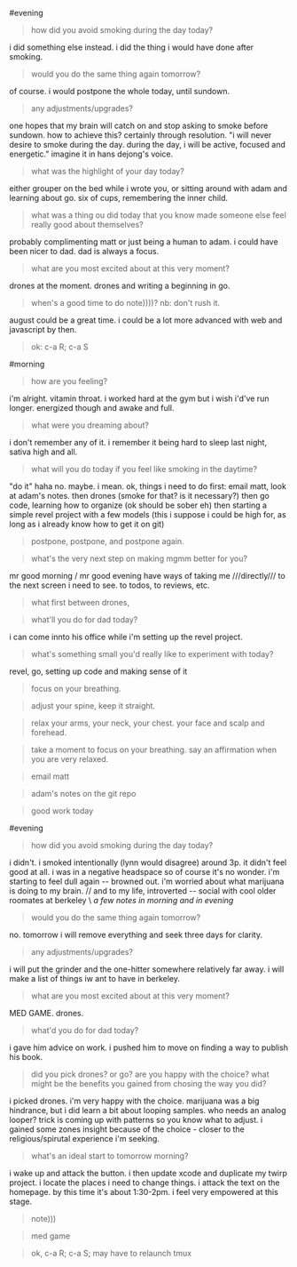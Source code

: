 


#evening


> how did you avoid smoking during the day today?

i did something else instead. i did the thing i would have done after smoking.


> would you do the same thing again tomorrow?

of course. i would postpone the whole today, until sundown.


> any adjustments/upgrades?

one hopes that my brain will catch on and stop asking to smoke before sundown. how to achieve this? certainly through resolution. "i will never desire to smoke during the day. during the day, i will be active, focused and energetic." imagine it in hans dejong's voice.


> what was the highlight of your day today?

either grouper on the bed while i wrote you, or sitting around with adam and learning about go. six of cups, remembering the inner child.


> what was a thing ou did today that you know made someone else feel really good about themselves?

probably complimenting matt or just being a human to adam.   i could have been nicer to dad.  dad is always a focus.


> what are you most excited about at this very moment?

drones at the moment. drones and writing a beginning in go.


> when's a good time to do note))))? nb: don't rush it.

august could be a great time. i could be a lot more advanced with web and javascript by then.


> ok: c-a R;  c-a S







#morning


> how are you feeling?

i'm alright. vitamin throat. i worked hard at the gym but i wish i'd've run longer. energized though and awake and full.


> what were you dreaming about?

i don't remember any of it. i remember it being hard to sleep last night, sativa high and all.


> what will you do today if you feel like smoking in the daytime?

"do it" haha no. maybe. i mean.   ok, things i need to do first: email matt, look at adam's notes.   then drones (smoke for that? is it necessary?)    then go code, learning how to organize (ok should be sober eh)     then starting a simple revel project with a few models (this i suppose i could be high for, as long as i already know how to get it on git)


> postpone, postpone, and postpone again.




> what's the very next step on making mgmm better for you?

mr good morning / mr good evening have ways of taking me ///directly/// to the next screen i need to see. to todos,  to reviews, etc.


> what first between drones, 




> what'll you do for dad today?

i can come innto his office while i'm setting up the revel project.


> what's something small you'd really like to experiment with today?

revel, go, setting up code and making sense of it


> focus on your breathing.




> adjust your spine, keep it straight.




> relax your arms, your neck, your chest. your face and scalp and forehead.




> take a moment to focus on your breathing. say an affirmation when you are very relaxed.




> email matt




> adam's notes on the git repo




> good work today







#evening


> how did you avoid smoking during the day today?

i didn't. i smoked intentionally (lynn would disagree) around 3p. it didn't feel good at all.  i was in a negative headspace so of course it's no wonder. i'm starting to feel dull again -- browned out.  i'm worried about what marijuana is doing to my brain. //  and to my life, introverted -- social with cool older roomates at berkeley \\  *a few notes in morning and in evening*


> would you do the same thing again tomorrow?

no. tomorrow i will remove everything and seek three days for clarity. 


> any adjustments/upgrades?

i will put the grinder and the one-hitter somewhere relatively far away. i will make a list of things iw ant to have in berkeley.


> what are you most excited about at this very moment?

MED GAME.  drones.


> what'd you do for dad today?

i gave him advice on work.  i pushed him to move on finding a way to publish his book.


> did you pick drones? or go? are you happy with the choice? what might be the benefits you gained from chosing the way you did?

i picked drones. i'm very happy with the choice. marijuana was a big hindrance, but i did learn a bit about looping samples. who needs an analog looper? trick is coming up with patterns so you know what to adjust.  i gained some zones insight because of the choice - closer to the religious/spirutal experience i'm seeking.


> what's an ideal start to tomorrow morning?

i wake up and attack the button.  i then update xcode and duplicate my twirp project. i locate the places i need to change things.   i attack the text on the homepage. by this time it's about 1:30-2pm. i feel very empowered at this stage.


> note)))




> med game




> ok, c-a R;  c-a S;  may have to relaunch tmux




